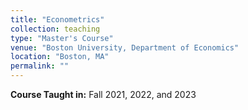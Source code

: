 ```yaml
---
title: "Econometrics"
collection: teaching
type: "Master's Course"
venue: "Boston University, Department of Economics"
location: "Boston, MA"
permalink: ""
---
```

**Course Taught in:** Fall 2021, 2022, and 2023
